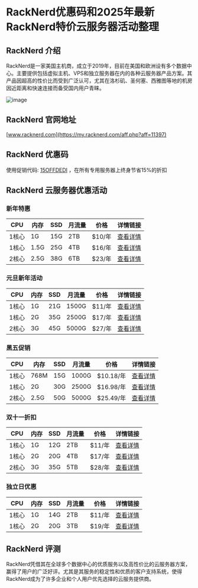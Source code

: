 # RackNerd优惠码和2025年最新RackNerd特价云服务器活动整理

## RackNerd 介绍
RackNerd是一家美国主机商，成立于2019年，目前在美国和欧洲设有多个数据中心。主要提供包括虚拟主机、VPS和独立服务器在内的各种云服务器产品方案。其产品因超高的性价比而受到广泛认可，尤其在洛杉矶、圣何塞、西雅图等地的机房因近距离和快速连接而备受国内用户青睐。

![image](https://github.com/lisa80808/RackNerd/assets/157262867/ba37a056-651a-444f-add2-0c8f4e1e49a6)

## RackNerd 官网地址
[www.racknerd.com](https://my.racknerd.com/aff.php?aff=11397)

## RackNerd 优惠码
使用促销代码: [15OFFDEDI](https://my.racknerd.com/aff.php?aff=11397) ，在所有专用服务器上终身节省15%的折扣

## RackNerd 云服务器优惠活动

### 新年特惠
| CPU   | 内存 | SSD | 月流量 | 价格   | 详情链接 |
|-------|------|-----|--------|--------|----------|
| 1核心 | 1G   | 15G | 2TB    | $10/年 | [查看详情](https://my.racknerd.com/aff.php?aff=11397&pid=838) |
| 1核心 | 1.5G | 25G | 4TB    | $16/年 | [查看详情](https://my.racknerd.com/aff.php?aff=11397&pid=839) |
| 2核心 | 2.5G | 38G | 6TB    | $23/年 | [查看详情](https://my.racknerd.com/aff.php?aff=11397&pid=840) |

### 元旦新年活动
| CPU   | 内存 | SSD | 月流量 | 价格   | 详情链接 |
|-------|------|-----|--------|--------|----------|
| 1核心 | 1G   | 21G | 1500G  | $11/年 | [查看详情](https://my.racknerd.com/aff.php?aff=11397&pid=826) |
| 1核心 | 2G   | 35G | 2500G  | $17/年 | [查看详情](https://my.racknerd.com/aff.php?aff=11397&pid=827) |
| 2核心 | 3G   | 45G | 5000G  | $27/年 | [查看详情](https://my.racknerd.com/aff.php?aff=11397&pid=828) |

### 黑五促销
| CPU   | 内存 | SSD | 月流量 | 价格   | 详情链接 |
|-------|------|-----|--------|--------|----------|
| 1核心 | 768M | 15G | 1000G  | $10.18/年 | [查看详情](https://my.racknerd.com/aff.php?aff=11397&pid=792) |
| 1核心 | 2G   | 30G | 2500G  | $16.98/年 | [查看详情](https://my.racknerd.com/aff.php?aff=11397&pid=793) |
| 2核心 | 2.5G | 50G | 5000G  | $25.49/年 | [查看详情](https://my.racknerd.com/aff.php?aff=11397&pid=794) |

### 双十一折扣
| CPU   | 内存 | SSD | 月流量 | 价格   | 详情链接 |
|-------|------|-----|--------|--------|----------|
| 1核心 | 1G   | 12G | 2TB    | $11/年 | [查看详情](https://my.racknerd.com/aff.php?aff=11397&pid=788) |
| 1核心 | 2G   | 20G | 4TB    | $17/年 | [查看详情](https://my.racknerd.com/aff.php?aff=11397&pid=789) |
| 2核心 | 3G   | 35G | 5TB    | $28/年 | [查看详情](https://my.racknerd.com/aff.php?aff=11397&pid=790) |

### 独立日优惠
| CPU   | 内存 | SSD | 月流量 | 价格   | 详情链接 |
|-------|------|-----|--------|--------|----------|
| 1核心 | 1G   | 14G | 2TB    | $11/年 | [查看详情](https://my.racknerd.com/aff.php?aff=11397&pid=775) |
| 1核心 | 2G   | 20G | 3TB    | $19/年 | [查看详情](https://my.racknerd.com/aff.php?aff=11397&pid=776) |

## RackNerd 评测
RackNerd凭借其在全球多个数据中心的优质服务以及高性价比的云服务器方案，赢得了用户的广泛好评。尤其是其服务的稳定性和优质的客户支持系统，使得RackNerd成为了许多企业和个人用户优先选择的云服务提供商。
